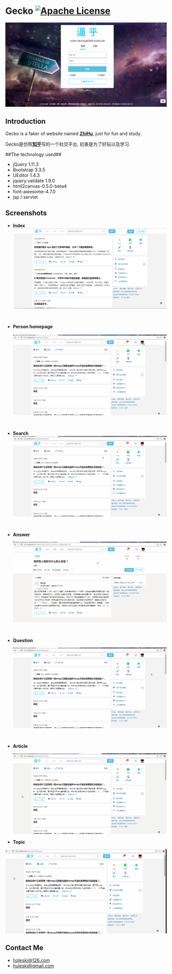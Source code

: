 # Gecko [![Apache License](http://img.shields.io/badge/license-apache2-orange.svg?style=flat)](http://www.apache.org/licenses/LICENSE-2.0)

![login](readmePic/login.png)

## Introduction

Gecko is a faker of website named [**ZhiHu**](http://www.zhihu.com), just for fun and study.

Gecko是仿照[**知乎**](http://www.zhihu.com)写的一个社交平台, 初衷是为了好玩以及学习. 

##The technology used##

* jQuery 1.11.3
* Bootstrap 3.3.5
* UEditor 1.4.3
* jquery.validate 1.9.0
* html2canvas-0.5.0-beta4
* font-awesome-4.7.0
* jsp / servlet

## Screenshots

* **Index**
  ![index](readmePic/index.png)

  ​

* **Person homepage**  
  ![homepage](readmePic/homepage.gif)

  ​

* **Search**
  ![Search](readmePic/search.gif)

  ​

* **Answer**

  ![answer](readmePic/answer.gif)

  ​

* **Question**

  ![question](readmePic/question.gif)

  ​

* **Article**

  ![article](readmePic/article.gif)



* **Topic**


![topic](readmePic/topic.gif)



## Contact Me

* holeski@126.com
* huleski@gmail.com



